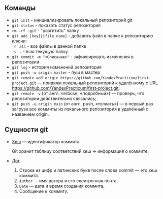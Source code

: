 ## Команды
  
* `git init` - инициализировать локальный репозиторий git
* `git status` - показать статус репозитория
* `rm -rf .git` - "разгитить" папку
* `git add [key]|[file_name]` - добавить файл в папке к репозиторию ключи:
    * `all` - все файлы в данной папке
    * `.` - всю текущую папку
* `git commit -m "<Описание>"` - зафиксировать изменения в репозитории
* `git log` - история изменений репозитория
* `git push -u origin master` - пуш в мастер
* `git remote add origin https://github.com/YandexPracticum/first-project.git` — привяжи локальный репозиторий к удалённому с URL https://github.com/YandexPracticum/first-project.git;
* `git remote -v` (от англ. verbose, «подробный») — проверь, что репозитории действительно связались;
* `git push -u origin main` (от англ. push, «толкать») — в первый раз загрузи все коммиты из локального репозитория в удалённый с названием origin.

## Сущности git

* <u>Хеш</u> — идентификатор коммита

  Git хранит таблицу соответствий хеш → информация о коммите.
* <u>Лог</u>

   1. Строка из цифр и латинских букв после слова commit — это хеш коммита.
   2. `Author` — имя автора и его электронная почта.
   3. `Date` — дата и время создания коммита.
   4. Сообщение к коммиту.